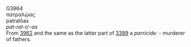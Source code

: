 <body>
  <p>G3964<br>  πατραλῴας  <br> patralōas  <br><i>pat-ral-o‘-as </i><br>From <a href="g3962.htm">3962</a> and the same as the latter part of <a href="g3389.htm">3389</a>  a <i>parricide:</i> - murderer of fathers.<br></p>
 </body>